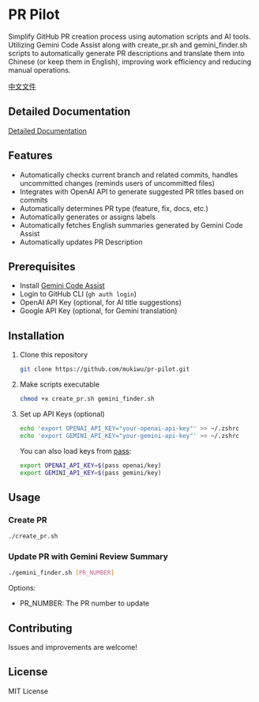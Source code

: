 # PR Pilot

Simplify GitHub PR creation process using automation scripts and AI tools. Utilizing Gemini Code Assist along with create_pr.sh and gemini_finder.sh scripts to automatically generate PR descriptions and translate them into Chinese (or keep them in English), improving work efficiency and reducing manual operations.

[中文文件](tw/README.md)

## Detailed Documentation

[Detailed Documentation](https://muki.tw/pr-pilot/)

## Features

- Automatically checks current branch and related commits, handles uncommitted changes (reminds users of uncommitted files)
- Integrates with OpenAI API to generate suggested PR titles based on commits
- Automatically determines PR type (feature, fix, docs, etc.)
- Automatically generates or assigns labels
- Automatically fetches English summaries generated by Gemini Code Assist
- Automatically updates PR Description

## Prerequisites

- Install [Gemini Code Assist](https://github.com/apps/gemini-code-assist)
- Login to GitHub CLI (`gh auth login`)
- OpenAI API Key (optional, for AI title suggestions)
- Google API Key (optional, for Gemini translation)

## Installation

1. Clone this repository
   ```bash
   git clone https://github.com/mukiwu/pr-pilot.git
   ```

2. Make scripts executable
   ```bash
   chmod +x create_pr.sh gemini_finder.sh
   ```

3. Set up API Keys (optional)
   ```bash
   echo 'export OPENAI_API_KEY="your-openai-api-key"' >> ~/.zshrc
   echo 'export GEMINI_API_KEY="your-gemini-api-key"' >> ~/.zshrc
   ```

   You can also load keys from [pass](https://www.passwordstore.org/):
   ```bash
   export OPENAI_API_KEY=$(pass openai/key)
   export GEMINI_API_KEY=$(pass gemini/key)
   ```

## Usage

### Create PR

```bash
./create_pr.sh
```

### Update PR with Gemini Review Summary

```bash
./gemini_finder.sh [PR_NUMBER]
```

Options:
- PR_NUMBER: The PR number to update

## Contributing

Issues and improvements are welcome!

## License

MIT License
